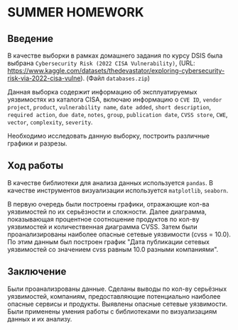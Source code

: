 # SUMMER HOMEWORK

## Введение
В качестве выборки в рамках домашнего задания по курсу DSIS была выбрана `Cybersecurity Risk (2022 CISA Vulnerability)`, (URL: https://www.kaggle.com/datasets/thedevastator/exploring-cybersecurity-risk-via-2022-cisa-vulne). (Файл `databases.zip`) 

Данная выборка содержит информацию об эксплуатируемых уязвимостях из каталога CISA, включаю информацию о `CVE ID`, `vendor project`, `product`, `vulnerability name`, `date added`, `short description`, `required action`, `due date`, `notes`, `group`, `publication date`, `CVSS store`, `CWE`, `vector`, `complexity`, `severity`.

Необходимо исследовать данную выборку, построить различные графики и разрезы.

## Ход работы 

В качестве библиотеки для анализа данных используется `pandas`. В качестве инструментов визуализации используется `matplotlib`, `seaborn`. 

В первую очередь были построены графики, отражающие кол-ва уязвимостей по их серьёзности и сложности. Далее диаграмма, показывающая процентное соотношение продуктов по кол-ву уязвимостей и количественная диаграмма CVSS. Затем были проанализированы наиболее опасные сетевые уязвимости (cvss = 10.0). По этим данным был построен график "Дата публикации сетевых уязвимостей со значением cvss равным 10.0 разными компаниями". 

## Заключение 

Были проанализрованы данные. Сделаны выводы по кол-ву серьёзных уязвимостей, компаниям, предоставляющие потенциально наиболее опасные сервисы и продукты. Выявлены опасные сетевые уязвимости. Были применены умения работы с библиотеками по визуализациям данных и их анализу.
